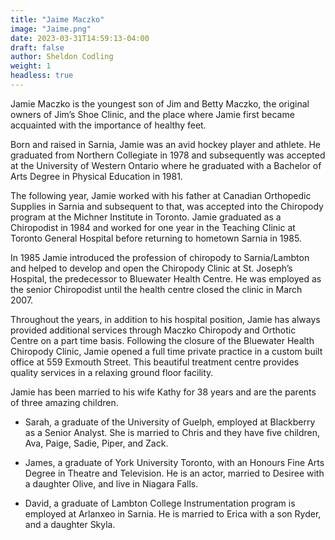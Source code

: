 ```yaml
---
title: "Jaime Maczko"
image: "Jaime.png"
date: 2023-03-31T14:59:13-04:00
draft: false
author: Sheldon Codling
weight: 1
headless: true
---
```


Jamie Maczko is the youngest son of Jim and Betty Maczko, the original owners of Jim’s Shoe Clinic, and the place where Jamie first became acquainted with the importance of healthy feet.

Born and raised in Sarnia, Jamie was an avid hockey player and athlete. He graduated from Northern Collegiate in 1978 and subsequently was accepted at the University of Western Ontario where he graduated with a Bachelor of Arts Degree in Physical Education in 1981.

The following year, Jamie worked with his father at Canadian Orthopedic Supplies in Sarnia and subsequent to that, was accepted into the Chiropody program at the Michner Institute in Toronto. Jamie graduated as a Chiropodist in 1984 and worked for one year in the Teaching Clinic at Toronto General Hospital before returning to hometown Sarnia in 1985.

In 1985 Jamie introduced the profession of chiropody to Sarnia/Lambton and helped to develop and open the Chiropody Clinic at St. Joseph’s Hospital, the predecessor to Bluewater Health Centre. He was employed as the senior Chiropodist until the health centre closed the clinic in March 2007.

Throughout the years, in addition to his hospital position, Jamie has always provided additional services through Maczko Chiropody and Orthotic Centre on a part time basis. Following the closure of the Bluewater Health Chiropody Clinic, Jamie opened a full time private practice in a custom built office at 559 Exmouth Street. This beautiful treatment centre provides quality services in a relaxing ground floor facility.

Jamie has been married to his wife Kathy for 38 years and are the parents of three amazing children.

- Sarah, a graduate of the University of Guelph, employed at Blackberry as a Senior Analyst. She is married to Chris and they have five children, Ava, Paige, Sadie, Piper, and Zack.

- James, a graduate of York University Toronto, with an Honours Fine Arts Degree in Theatre and Television. He is an actor, married to Desiree with a daughter Olive, and live in Niagara Falls.

- David, a graduate of Lambton College Instrumentation program is employed at Arlanxeo in Sarnia. He is married to Erica with a son Ryder, and a daughter Skyla.